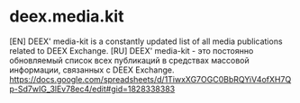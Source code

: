 # deex.media.kit
[EN] DEEX' media-kit is a constantly updated list of all media publications related to DEEX Exchange.
[RU] DEEX' media-kit - это постоянно обновляемый список всех публикаций в средствах массовой информации, связанных с DEEX Exchange.
https://docs.google.com/spreadsheets/d/1TiwxXG7OGC0BbRQYiV4ofXH7Qp-Sd7wIG_3lEv78ec4/edit#gid=1828338383
